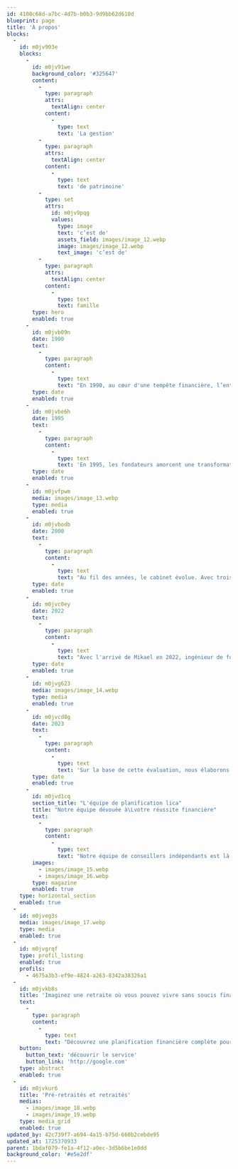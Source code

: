 ```yaml
---
id: 4100c68d-a7bc-4d7b-b0b3-9d9bb62d610d
blueprint: page
title: 'À propos'
blocks:
  -
    id: m0jv903e
    blocks:
      -
        id: m0jv91we
        background_color: '#325647'
        content:
          -
            type: paragraph
            attrs:
              textAlign: center
            content:
              -
                type: text
                text: 'La gestion'
          -
            type: paragraph
            attrs:
              textAlign: center
            content:
              -
                type: text
                text: 'de patrimoine'
          -
            type: set
            attrs:
              id: m0jv9pqg
              values:
                type: image
                text: 'c’est de'
                assets_field: images/image_12.webp
                image: images/image_12.webp
                text_image: 'c’est de'
          -
            type: paragraph
            attrs:
              textAlign: center
            content:
              -
                type: text
                text: famille
        type: hero
        enabled: true
      -
        id: m0jvb09n
        date: 1990
        text:
          -
            type: paragraph
            content:
              -
                type: text
                text: "En 1990, au cœur d'une tempête financière, l’entreprise voit le jour. Malgré une récession implacable, les fondateurs, Yvan Mathieu et son oncle, relèvent le défi avec audace, marquant le début d'un parcours exceptionnel."
        type: date
        enabled: true
      -
        id: m0jvbe6h
        date: 1995
        text:
          -
            type: paragraph
            content:
              -
                type: text
                text: 'En 1995, les fondateurs amorcent une transformation significative, offrant une heure de consultation à chaque participant et établissant un modèle innovant de cabinet de planification financière.'
        type: date
        enabled: true
      -
        id: m0jvfpwm
        media: images/image_13.webp
        type: media
        enabled: true
      -
        id: m0jvbodb
        date: 2000
        text:
          -
            type: paragraph
            content:
              -
                type: text
                text: "Au fil des années, le cabinet évolue. Avec trois adjointes, une réceptionniste et l'ajout stratégique de Peter, un courtier avec son propre portefeuille de clients en 2000, Planification Lica devient plus diversifié pour mieux servir ses clients."
        type: date
        enabled: true
      -
        id: m0jvc0ey
        date: 2022
        text:
          -
            type: paragraph
            content:
              -
                type: text
                text: "Avec l'arrivé de Mikael en 2022, ingénieur de formation et Directeur Général, le trio familial prend la barre pour guider les clients vers une retraite financièrement sécurisée."
        type: date
        enabled: true
      -
        id: m0jvg623
        media: images/image_14.webp
        type: media
        enabled: true
      -
        id: m0jvcd8g
        date: 2023
        text:
          -
            type: paragraph
            content:
              -
                type: text
                text: 'Sur la base de cette évaluation, nous élaborons un plan financier personnalisé qui prend en compte vos besoins actuels'
        type: date
        enabled: true
      -
        id: m0jvd1cq
        section_title: "L'équipe de planification lica"
        title: "Notre équipe dévouée à\Lvotre réussite financière"
        text:
          -
            type: paragraph
            content:
              -
                type: text
                text: "Notre équipe de conseillers indépendants est là pour vous accompagner dans la réalisation de vos projets financiers. Forts de plus de 30 ans d'expérience, nous mettons tout en œuvre pour vous offrir des conseils personnalisés et objectifs. Que ce soit pour planifier votre retraite ou gérer vos finances personnelles, nous sommes là pour vous guider à chaque étape de votre parcours."
        images:
          - images/image_15.webp
          - images/image_16.webp
        type: magazine
        enabled: true
    type: horizontal_section
    enabled: true
  -
    id: m0jveg3s
    media: images/image_17.webp
    type: media
    enabled: true
  -
    id: m0jvgrqf
    type: profil_listing
    enabled: true
    profils:
      - 4675a3b3-ef9e-4824-a263-8342a38326a1
  -
    id: m0jvkb8s
    title: 'Imaginez une retraite où vous pouvez vivre sans soucis financiers.'
    text:
      -
        type: paragraph
        content:
          -
            type: text
            text: "Découvrez une planification financière complète pour votre retraite avec Planification Lica. Nos conseillers spécialisés vous aident à créer un plan personnalisé pour réaliser vos rêves de retraite, en tenant compte de vos besoins actuels et futurs. Avec notre approche indépendante et notre suivi continu, profitez d'une retraite sans soucis financiers. Prenez rendez-vous dès aujourd'hui pour commencer à planifier votre avenir avec confiance."
    button:
      button_text: 'découvrir le service'
      button_link: 'http://google.com'
    type: abstract
    enabled: true
  -
    id: m0jvkur6
    title: 'Pré-retraités et retraités'
    medias:
      - images/image_18.webp
      - images/image_19.webp
    type: media_grid
    enabled: true
updated_by: 42c739f7-a694-4a15-b75d-660b2cebde95
updated_at: 1725370933
parent: 1bdaf079-fe1a-4f12-a0ec-3d5b6be1e0dd
background_color: '#e5e2df'
---
```

